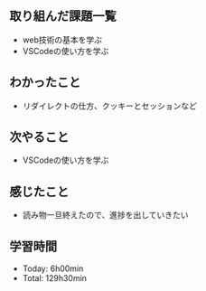 ## 取り組んだ課題一覧
- web技術の基本を学ぶ
- VSCodeの使い方を学ぶ

## わかったこと
- リダイレクトの仕方、クッキーとセッションなど

## 次やること
- VSCodeの使い方を学ぶ

## 感じたこと
- 読み物一旦終えたので、進捗を出していきたい

## 学習時間
- Today: 6h00min
- Total: 129h30min

